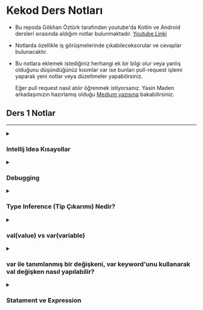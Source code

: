 # Kekod Ders Notları
 - Bu repoda Gökhan Öztürk tarafından youtube'da Kotlin ve Android dersleri sırasında aldığım notlar bulunmaktadır. [Youtube Linki](https://www.youtube.com/@KeKod)
 - Notlarda özellikle iş görüşmelerinde çıkabileceksorular ve cevaplar bulunacaktır.

 - Bu notlara eklemek istediğiniz herhangi ek bir bilgi olur veya yanlış olduğunu düşündüğünüz kısımlar var ise bunları pull-request
   işlemi yaparak yeni notlar veya düzeltmeler yapabilirsiniz.

   Eğer pull request nasıl atılır öğrenmek istiyorsanız. Yasin Maden arkadaşımızın hazırlamış olduğu [Medium yazısına](https://medium.com/@madenyasin/githubda-pull-request-nas%C4%B1l-olu%C5%9Fturulur-2de051dd9419)
   bakabilirsiniz. 

## Ders 1 Notlar
---
<details>
  <summary> <h3> Intellij Idea Kısayollar </h3> </summary>

 Kod yazarken kısayolları kullanmak, yapacağımız işi daha hızlı bir şekilde yapabilmemizi sağlar.
Bu kısa yolları öğrenmek çalışırken daha verimli bir şekilde çalışmamıza olanak sağlar.
 Whatsapp grubunda kısayollar ile ilgili birkaç kaynak paylaşıldı. Onları da buraya ekleyeyim.
  - [(Ümit Köse) Youtube'da kısayolları anlattığı bir video hazırlamış.](https://youtu.be/XOniJYHaiEY?si=jCoyOZ1-QuOAEdzm)
  - [key-promoter-x](https://plugins.jetbrains.com/plugin/9792-key-promoter-x) - Bu da IDE üzerinde plugini kurarak,
 anlık yaptığımız işlemlerin kısa yollarını bize gösteriyor. Bu şekilde bu kısayolları da öğrenebiliriz.
  - Eğer direkt bu yaygın olarak kullanılan kısayolları PDF olarak görmek istiyorsak;

    IDE üzerinden `Help/Keyboard Shortcuts PDF` seçeneğine tıklayarak PDF'e ulaşabilirsiniz.
</details>

<details>
  <summary> <h3> Debugging </h3> </summary>

 Debugging işlemi, yazılımın doğru çalışmasını engelleyen hataları tespit etmek, 
 bu hataların nedenlerini anlamak ve ardından bu hataları düzeltmek amacıyla gerçekleştirilir.
Debugging temellerini öğrenebileceğiniz https://www.youtube.com/watch?v=ln5hc-zprEM (İngilizce) videosuna bakabilirsiniz.
</details>

<details>
  <summary> <h3> Type Inference (Tip Çıkarımı) Nedir?</h3> </summary>

 Değişkenin değerini direkt olarak ilk değer atamasını yapmıyorsak daha sonra tanımlayacakasak,
 bunun tipinin ne olacağını IDE'ye söylememiz gerekiyor.

 Bir değişkene değer atadığımızda o verinin hangi türde olacağını tam olarak belirtmediysek IDE'nin o verinin
 hangi türde olacağını bilmesidir.

 ```kt
  val name: String = "Tolga"
  val age = 23 // Type Inference
 // age değişkenini tanımlarken tam olarak (Explicitly) bir şekilde belirtmedik.
 // IDE burada değişkenin tipini otomatik olarak kendisi tespit edecektir.
 ```
</details>

<details>
  <summary> <h3> val(value) vs var(variable) </h3> </summary>
  
### `val` - `var` ile oluşturulan bir değişkenin en temel farkı,
```kt
    var isMale = true
    val isStudent = false
```
 - `val` ile tanımladığımız bir değişken daha sonra değiştirilemez olurken yani bir kere atandığında sabit kalır,
 - `var` ile tanımladığımız bir değişkeni daha sonra değiştirebiliriz.

###### `val` - `var` hangisi daha hızlıdır? Yani bir `val` değişken oluşturmak mı bize daha maliyetli yoksa `var` bir değişken oluşturmak mı daha maliyetli

  Aralarındaki performans farkı yok denecek kadar azdır. Genel anlamda `val` yada `var` ile tanımlamamız bir şey ifade
 etmeyecektir.

### Olan ufacık bir performans farkı nedir?
  `val` değişkenler, `var` değişkenlere göre daha maliyetlidir. Yani `var` değişkenler daha performanslıdır.
  
  Bunun nedeni `val` ile bir değişken tanımlarken bir şart belirtiyoruz (Bunu daha sonra değiştirilemez.)
  Ama `var` kullanımında ekstra bir şartımız yok.
  
 Eğer ekstra bir şartımız varsa arka planda bunun için bir kod yazılmış olması lazımdır.
 - (Teorik olarak aslında akılda kalıcı olması için böyle bir açıklama yapıldı derste.
 Yoksa tam olarak böyle bir durum yok.)
  
 Özet olarak;
   Akademik olarak düşündüğümüzde `var` değişkenler daha performanslıdır ama bu göz ardı edilebilecek bir performans
  farkı yaratır.
 Günlük hayat problemlerinde ise `val` kullanmak daha avantajlıdır. Bunun sebebi sektörde olan uygulamarda
 çok fazla multi-thread işlemler kullanıldığından dolayı diyerek kısa bir cevap verebiliriz.
 
 "multi-threading" veya çoklu iş parçacığı kullanımı,
  bir bilgisayar programının aynı anda birden fazla işlemi eşzamanlı olarak gerçekleştirmesine
 olanak tanıyan bir programlama kavramıdır.
</details>

<details>
  <summary> 
    <h3> var ile tanımlanmış bir değişkeni, var keyword'unu kullanarak val değişken nasıl yapılabilir?</h3> 
  </summary>

   Örneğin bir `var isMale = true` değişkenimiz var. Her bir değişkenimizin arka planda
 yazılan `get()` ve `set()` fonksiyonu vardır. Biz bu fonksiyonlara visibility modifier ekleyebiliriz. 
 Eğer `set()` fonksiyonuna `private` visibility modifier eklersek değiştirilemez bir değişken elde etmiş oluruz.

 ```kt
class Ders1 {
    var isMale: Boolean = true
        private set
}
```
</details>

<details>
  <summary> 
    <h3> Statament ve Expression </h3> 
  </summary>
 
### Expression 
Bir değeri veya sonucu üreten bir ifadedir.
Bir expression, bir değeri hesaplar ve genellikle bir değişkene atanabilir veya başka bir ifade içinde kullanılabilir.
```kt
val result = if (x > 0) "positive" else "non-positive"
```
### Statement
Bir işlemi gerçekleştir ama işlem sonucunda sonucu herhangi bir değişkene atama işlemi yapılmaz.
```kt
if (x > 0) {
    println("Positive number")
} else {
    println("Non-positive number")
}
```
Bu statement, if (x > 0) şartını kontrol eder ve eğer doğruysa bir şeyi gerçekleştirir (burada println ile bir çıktı). Ancak, bu statement bir değer hesaplamaz, sadece bir eylemi gerçekleştirir.
</details>
